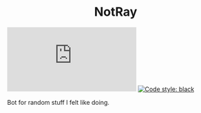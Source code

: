 <h1 align=center>NotRay</h1>

![PyPI - Python Version](https://img.shields.io/pypi/pyversions/discord.py)
[![Code style: black](https://img.shields.io/badge/code%20style-black-000000.svg)](https://github.com/psf/black)

Bot for random stuff I felt like doing.
